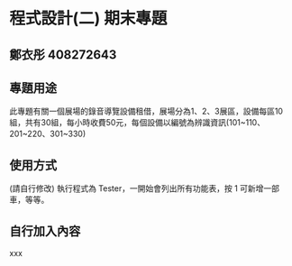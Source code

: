 # 程式設計(二) 期末專題
## 鄭衣彤 408272643 

## 專題用途
此專題有關一個展場的錄音導覽設備租借，展場分為1、2、3展區，設備每區10組，共有30組，每小時收費50元，每個設備以編號為辨識資訊(101~110、201~220、301~330)


## 使用方式
(請自行修改) 執行程式為 Tester，一開始會列出所有功能表，按 1 可新增一部車，等等。

## 自行加入內容
xxx
